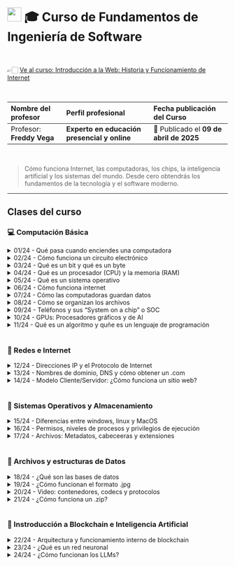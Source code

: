 
# <img width="32px" src="https://static.platzi.com/media/achievements/piezas-fundamentosde-ingenieria-de-software_badge-d9c5b559-837f-44a3-8543-d_bkcvYTp.png"/> 🎓 Curso de Fundamentos de Ingeniería de Software

  <br/>

  👉🏻 [Ve al curso: Introducción a la Web: Historia y Funcionamiento de Internet](https://platzi.com/cursos/introweb)
  
  <br/>

  | Nombre del profesor | Perfil profesional | Fecha publicación del Curso |
  | :--- | :--- | :--- |
  | Profesor: **Freddy Vega** | **Experto en educación presencial y online**  | 📅 Publicado el **09 de abril de 2025** |
  
  <br/>


> Cómo funciona Internet, las computadoras, los chips, la inteligencia artificial y los sistemas del mundo. Desde cero obtendrás los fundamentos de la tecnología y el software moderno.

---

## Clases del curso

### 💻 Computación Básica
<details>
  <summary>01/24 - Qué pasa cuando enciendes una computadora</summary>
  <br/>
</details>

<details>
  <summary>02/24 - Cómo funciona un circuito electrónico</summary>
  <br/>
</details>

<details>
  <summary>03/24 - Qué es un bit y qué es un byte</summary>
  <br/>
</details>

<details>
  <summary>04/24 - Qué es un procesador (CPU) y la memoria (RAM)</summary>
  <br/>
</details>

<details>
  <summary>05/24 - Qué es un sistema operativo</summary>
  <br/>
</details>

<details>
  <summary>06/24 - Cómo funciona internet</summary>
  <br/>
</details>

<details>
  <summary>07/24 - Cómo las computadoras guardan datos</summary>
  <br/>
</details>

<details>
  <summary>08/24 - Cómo se organizan los archivos</summary>
  <br/>
</details>

<details>
  <summary>09/24 - Teléfonos y sus “System on a chip” o SOC</summary>
  <br/>
</details>

<details>
  <summary>10/24 - GPUs: Procesadores gráficos y de AI</summary>
  <br/>
</details>

<details>
  <summary>11/24 - Qué es un algoritmo y quñe es un lenguaje de programación</summary>
  <br/>
</details>
<br/>

### 🛜 Redes e Internet
<details>
  <summary>12/24 - Direcciones IP y el Protocolo de Internet</summary>
  <br/>
</details>

<details>
  <summary>13/24 - Nombres de dominio, DNS y cómo obtener un .com</summary>
  <br/>
</details>

<details>
  <summary>14/24 - Modelo Cliente/Servidor: ¿Cómo funciona un sitio web?</summary>
  <br/>
</details>
<br/>

### 💾 Sistemas Operativos y Almacenamiento
<details>
  <summary>15/24 - Diferencias entre windows, linux y MacOS</summary>
  <br/>
</details>

<details>
  <summary>16/24 - Permisos, niveles de procesos y privilegios de ejecución</summary>
  <br/>
</details>

<details>
  <summary>17/24 - Archivos: Metadatos, cabeceeras y extensiones</summary>
  <br/>
</details>
<br/>

### 📂 Archivos y estructuras de Datos
<details>
  <summary>18/24 - ¿Qué son las bases de datos</summary>
  <br/>
</details>

<details>
  <summary>19/24 - ¿Cómo funcionan el formato .jpg</summary>
  <br/>
</details>

<details>
  <summary>20/24 - Video: contenedores, codecs y protocolos</summary>
  <br/>
</details>

<details>
  <summary>21/24 - ¿Cómo funciona un .zip?</summary>
  <br/>
</details>
<br/>

### 🤖 Instroducción a Blockchain e Inteligencia Artificial
<details>
  <summary>22/24 - Arquitectura y funcionamiento interno de blockchain</summary>
  <br/>
</details>

<details>
  <summary>23/24 - ¿Qué es un red neuronal</summary>
  <br/>
</details>

<details>
  <summary>24/24 - ¿Cómo funcionan los LLMs?</summary>
  <br/>
</details>